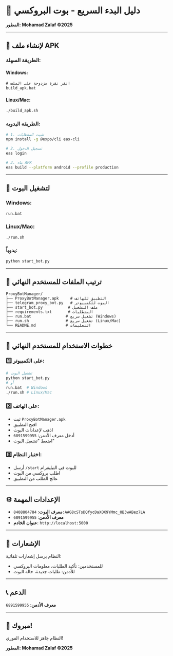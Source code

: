 # 🚀 دليل البدء السريع - بوت البروكسي

**المطور: Mohamad Zalaf ©2025**

---

## 📱 لإنشاء ملف APK

### الطريقة السهلة:

#### Windows:
```cmd
# انقر نقرة مزدوجة على الملف
build_apk.bat
```

#### Linux/Mac:
```bash
./build_apk.sh
```

### الطريقة اليدوية:
```bash
# 1. تثبيت المتطلبات
npm install -g @expo/cli eas-cli

# 2. تسجيل الدخول
eas login

# 3. بناء APK
eas build --platform android --profile production
```

---

## 🤖 لتشغيل البوت

### Windows:
```cmd
run.bat
```

### Linux/Mac:
```bash
./run.sh
```

### يدوياً:
```bash
python start_bot.py
```

---

## 📁 ترتيب الملفات للمستخدم النهائي

```
ProxyBotManager/
├── ProxyBotManager.apk     # التطبيق للهاتف
├── telegram_proxy_bot.py   # البوت للكمبيوتر
├── start_bot.py           # ملف التشغيل
├── requirements.txt       # المتطلبات
├── run.bat               # تشغيل سريع (Windows)
├── run.sh                # تشغيل سريع (Linux/Mac)
└── README.md             # التعليمات
```

---

## 🎯 خطوات الاستخدام للمستخدم النهائي

### 1️⃣ على الكمبيوتر:
```bash
# تشغيل البوت
python start_bot.py
# أو
run.bat  # Windows
./run.sh # Linux/Mac
```

### 2️⃣ على الهاتف:
- ثبت `ProxyBotManager.apk`
- افتح التطبيق
- اذهب لإعدادات البوت
- أدخل معرف الأدمن: `6891599955`
- اضغط "تشغيل البوت"

### 3️⃣ اختبار النظام:
- أرسل `/start` للبوت في التيليغرام
- اطلب بروكسي من البوت
- عالج الطلب من التطبيق

---

## ⚙️ الإعدادات المهمة

- **معرف البوت**: `8408804784:AAG8cSTsDQfycDaXOX9YMmc_OB3wABez7LA`
- **معرف الأدمن**: `6891599955`
- **عنوان الخادم**: `http://localhost:5000`

---

## 🔔 الإشعارات

النظام يرسل إشعارات تلقائية:
- للمستخدمين: تأكيد الطلبات، معلومات البروكسي
- للأدمن: طلبات جديدة، حالة البوت

---

## 📞 الدعم

**معرف الأدمن**: `6891599955`

---

## 🎉 مبروك!

النظام جاهز للاستخدام الفوري! 

**المطور: Mohamad Zalaf ©2025**